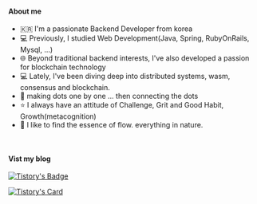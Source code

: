 
#### About me
- 🇰🇷 I'm a passionate Backend Developer from korea
- 💻 Previously, I studied Web Development(Java, Spring, RubyOnRails, Mysql, ...)
- 🌐 Beyond traditional backend interests, I've also developed a passion for blockchain technology
- 💻 Lately, I've been diving deep into distributed systems, wasm, consensus and blockchain.
- 🌌 making dots one by one ... then connecting the dots
- ⭐️ I always have an attitude of Challenge, Grit and Good Habit, Growth(metacognition)
- 🤔 I like to find the essence of flow. everything in nature.

<br/>

#### Vist my blog
[![Tistory's Badge](https://github-readme-tistory-card.vercel.app/api/badge?name=그릿%20속의%20해빗&theme=blue)](https://loosie.tistory.com/)

[![Tistory's Card](https://github-readme-tistory-card.vercel.app/api?name=loosie&postId=895&theme=santorini)](https://loosie.tistory.com/895)


<br/>



<!--
[![Solved.ac
프로필](http://mazassumnida.wtf/api/v2/generate_badge?boj=loosie999)](https://solved.ac/loosie999)

**loosie/loosie** is a ✨ _special_ ✨ repository because its `README.md` (this file) appears on your GitHub profile.

Here are some ideas to get you started:

- 🔭 I’m currently working on ...
- 🌱 I’m currently learning ...
- 👯 I’m looking to collaborate on ...
- 🤔 I’m looking for help with ...
- 💬 Ask me about ...
- 📫 How to reach me: ...
- 😄 Pronouns: ...
- ⚡ Fun fact: ...
-->

